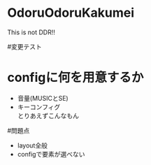 # OdoruOdoruKakumei
This is not DDR!!

#変更テスト

# configに何を用意するか
* 音量(MUSICとSE) 
* キーコンフィグ  
とりあえずこんなもん 

#問題点
* layout全般
* configで要素が選べない
